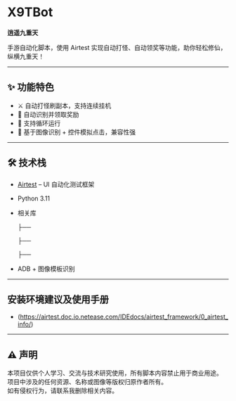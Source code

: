 # X9TBot 

**逍遥九重天**

手游自动化脚本，使用 Airtest 实现自动打怪、自动领奖等功能，助你轻松修仙，纵横九重天！


---

## ✨ 功能特色

- ⚔️ 自动打怪刷副本，支持连续挂机
- 🎁 自动识别并领取奖励
- 🔁 支持循环运行
- 🧠 基于图像识别 + 控件模拟点击，兼容性强

---

## 🛠 技术栈

- [Airtest](https://airtest.netease.com/) – UI 自动化测试框架
- Python 3.11
- 相关库
  
  ├──
  
  ├──
  
  ├──
  
- ADB + 图像模板识别

---

## 安装环境建议及使用手册
- (https://airtest.doc.io.netease.com/IDEdocs/airtest_framework/0_airtest_info/)


---

## ⚠️ 声明

本项目仅供个人学习、交流与技术研究使用，所有脚本内容禁止用于商业用途。  
项目中涉及的任何资源、名称或图像等版权归原作者所有。  
如有侵权行为，请联系我删除相关内容。


